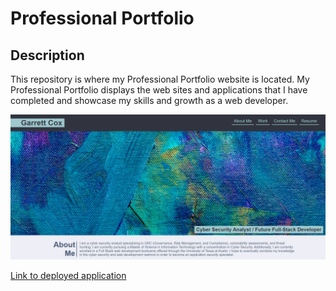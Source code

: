 # Professional Portfolio

## Description 

This repository is where my Professional Portfolio website is located. My Professional Portfolio displays the web sites and applications that I have completed and showcase my skills and growth as a web developer.

![Image of Professional Portfolio](https://github.com/gacx89/professional-portfolio/blob/master/assets/images/screenshot.png)

[Link to deployed application](https://gacx89.github.io/professional-portfolio/index.html)